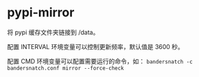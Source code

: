 # pypi-mirror

将 pypi 缓存文件夹链接到 /data。

配置 INTERVAL 环境变量可以控制更新频率，默认值是 3600 秒。

配置 CMD 环境变量可以配置需要运行的命令，如： `bandersnatch -c bandersnatch.conf mirror --force-check`
